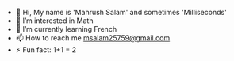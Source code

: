 - 👋 Hi, My name is 'Mahrush Salam' and sometimes 'Milliseconds'
- 👀 I’m interested in Math
- 🌱 I’m currently learning French
- 📫 How to reach me msalam25759@gmail.com
- ⚡ Fun fact: 1+1 = 2

<!---
MahrushSalam/MahrushSalam is a ✨ special ✨ repository because its `README.md` (this file) appears on your GitHub profile.
You can click the Preview link to take a look at your changes.
--->
